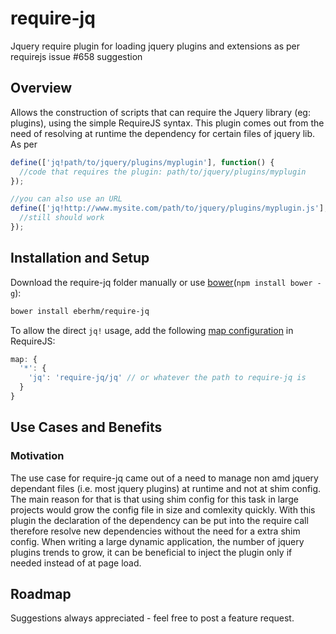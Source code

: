 require-jq
==========

Jquery require plugin for loading jquery plugins and extensions as per requirejs issue #658 suggestion

Overview
--------

Allows the construction of scripts that can require the Jquery library (eg: plugins), using the simple RequireJS syntax.
This plugin comes out from the need of resolving at runtime the dependency for certain files of jquery lib. As per

```javascript
define(['jq!path/to/jquery/plugins/myplugin'], function() {
  //code that requires the plugin: path/to/jquery/plugins/myplugin
});

//you can also use an URL
define(['jq!http://www.mysite.com/path/to/jquery/plugins/myplugin.js'], function() {
  //still should work
});
```

Installation and Setup
----------------------

Download the require-jq folder manually or use [bower](https://github.com/volojs/volo)(`npm install bower -g`):

```bash
bower install eberhm/require-jq
```

To allow the direct `jq!` usage, add the following [map configuration](http://requirejs.org/docs/api.html#config-map) in RequireJS:

```javascript
map: {
  '*': {
    'jq': 'require-jq/jq' // or whatever the path to require-jq is
  }
}
```

Use Cases and Benefits
----------------------

### Motivation

The use case for require-jq came out of a need to manage non amd jquery dependant files (i.e. most jquery plugins) at runtime and not at shim
config. The main reason for that is that using shim config for this task in large projects would grow the config file in size and comlexity quickly.
With this plugin the declaration of the dependency can be put into the require call therefore resolve new dependencies without the need for a extra shim config.
When writing a large dynamic application, the number of jquery plugins trends to grow, it can be beneficial to inject the plugin only if needed instead of at page load.

Roadmap
-------


Suggestions always appreciated - feel free to post a feature request.
